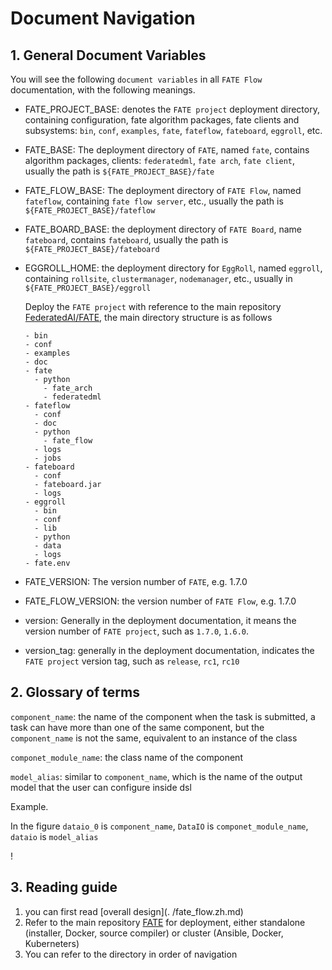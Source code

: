 # Document Navigation

## 1. General Document Variables

You will see the following `document variables` in all `FATE Flow` documentation, with the following meanings.

- FATE_PROJECT_BASE: denotes the `FATE project` deployment directory, containing configuration, fate algorithm packages, fate clients and subsystems: `bin`, `conf`, `examples`, `fate`, `fateflow`, `fateboard`, `eggroll`, etc.
- FATE_BASE: The deployment directory of `FATE`, named `fate`, contains algorithm packages, clients: `federatedml`, `fate arch`, `fate client`, usually the path is `${FATE_PROJECT_BASE}/fate`
- FATE_FLOW_BASE: The deployment directory of `FATE Flow`, named `fateflow`, containing `fate flow server`, etc., usually the path is `${FATE_PROJECT_BASE}/fateflow`
- FATE_BOARD_BASE: the deployment directory of `FATE Board`, name `fateboard`, contains `fateboard`, usually the path is `${FATE_PROJECT_BASE}/fateboard`
- EGGROLL_HOME: the deployment directory for `EggRoll`, named `eggroll`, containing `rollsite`, `clustermanager`, `nodemanager`, etc., usually in `${FATE_PROJECT_BASE}/eggroll`

    Deploy the `FATE project` with reference to the main repository [FederatedAI/FATE](https://github.com/FederatedAI/FATE), the main directory structure is as follows

      - bin
      - conf
      - examples
      - doc
      - fate
        - python
          - fate_arch
          - federatedml
      - fateflow
        - conf
        - doc
        - python
          - fate_flow
        - logs
        - jobs
      - fateboard
        - conf
        - fateboard.jar
        - logs
      - eggroll
        - bin
        - conf
        - lib
        - python
        - data
        - logs
      - fate.env

- FATE_VERSION: The version number of `FATE`, e.g. 1.7.0
- FATE_FLOW_VERSION: the version number of `FATE Flow`, e.g. 1.7.0
- version: Generally in the deployment documentation, it means the version number of `FATE project`, such as `1.7.0`, `1.6.0`.
- version_tag: generally in the deployment documentation, indicates the `FATE project` version tag, such as `release`, `rc1`, `rc10`

## 2. Glossary of terms

`component_name`: the name of the component when the task is submitted, a task can have more than one of the same component, but the `component_name` is not the same, equivalent to an instance of the class

`componet_module_name`: the class name of the component

`model_alias`: similar to `component_name`, which is the name of the output model that the user can configure inside dsl

Example.

In the figure `dataio_0` is `component_name`, `DataIO` is `componet_module_name`, `dataio` is `model_alias`

! [](https://user-images.githubusercontent.com/1758850/124451776-52ee4500-ddb8-11eb-94f2-d43d5174ca4d.png)

## 3. Reading guide

1. you can first read [overall design](. /fate_flow.zh.md)
2. Refer to the main repository [FATE](https://github.com/FederatedAI/FATE) for deployment, either standalone (installer, Docker, source compiler) or cluster (Ansible, Docker, Kuberneters)
3. You can refer to the directory in order of navigation
